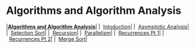 # Algorithms and Algorithm Analysis

|[**Algorithms and Algorithm Analysis**](https://github.com/CMPS-6100/notebooks/tree/main/02-Algorithms)|
|&nbsp;&nbsp;[Intoduction](https://nbviewer.jupyter.org/github/CMPS-6100/notebooks/blob/main/02-Algorithms/02-intoduction.ipynb?flush_cache=True)|
|&nbsp;&nbsp;[Asymptotic Analysis](https://nbviewer.jupyter.org/github/CMPS-6100/notebooks/blob/main/02-Algorithms/03-asymptotic_analysis.ipynb?flush_cache=True)|
|&nbsp;&nbsp;[Selection Sort](https://nbviewer.jupyter.org/github/CMPS-6100/notebooks/blob/main/02-Algorithms/04-selection_sort.ipynb?flush_cache=True)|
|&nbsp;&nbsp;[Recursion](https://nbviewer.jupyter.org/github/CMPS-6100/notebooks/blob/main/02-Algorithms/05-recursion.ipynb?flush_cache=True)|
|&nbsp;&nbsp;[Parallelism](https://nbviewer.jupyter.org/github/CMPS-6100/notebooks/blob/main/02-Algorithms/06-parallelism.ipynb?flush_cache=True)|
|&nbsp;&nbsp;[Recurrences Pt 1](https://nbviewer.jupyter.org/github/CMPS-6100/notebooks/blob/main/02-Algorithms/07-recurrences_pt_1.ipynb?flush_cache=True)|
|&nbsp;&nbsp;[Recurrences Pt 2](https://nbviewer.jupyter.org/github/CMPS-6100/notebooks/blob/main/02-Algorithms/08-recurrences_pt_2.ipynb?flush_cache=True)|
|&nbsp;&nbsp;[Merge Sort](https://nbviewer.jupyter.org/github/CMPS-6100/notebooks/blob/main/02-Algorithms/09-merge_sort.ipynb?flush_cache=True)|